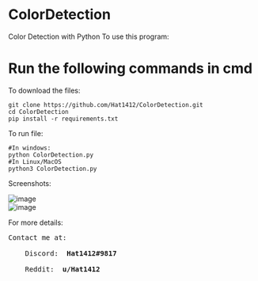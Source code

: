 # ColorDetection

Color Detection with Python
To use this program:

<strong> <h1> Run the following commands in cmd </h1> </strong>

To download the files:
  ```
  git clone https://github.com/Hat1412/ColorDetection.git
  cd ColorDetection
  pip install -r requirements.txt
  ```
To run file:
  ```
  #In windows:
  python ColorDetection.py
  #In Linux/MacOS
  python3 ColorDetection.py
  ```
Screenshots:
</br>

![image](https://user-images.githubusercontent.com/72010214/143812284-e12a1980-61ca-4034-ab16-c1fa0a59f52b.png) </br>
![image](https://user-images.githubusercontent.com/72010214/143812395-512416ad-5bc6-4928-b3c1-7c8937c0d7f7.png)

For more details:
<pre>
Contact me at: </br>
    Discord: <strong> Hat1412#9817 </strong> </br>
    Reddit: <strong> u/Hat1412 </strong>
</pre>

